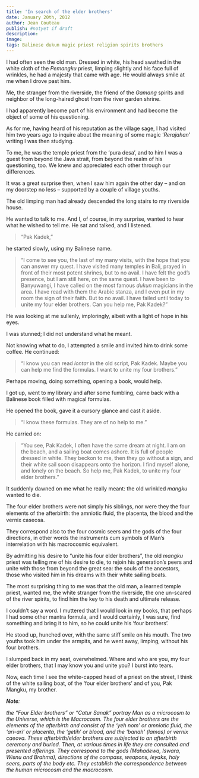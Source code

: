```yaml
---
title: 'In search of the elder brothers'
date: January 20th, 2012
author: Jean Couteau
publish: #notyet if draft
description:
image:
tags: Balinese dukun magic priest religion spirits brothers
---
```

I had often seen the old man. Dressed in white, his head swathed in the white cloth of the _Pemangku_ priest, limping slightly and his face full of wrinkles, he had a majesty that came with age. He would always smile at me when I drove past him. 

Me, the stranger from the riverside, the friend of the _Gamang_ spirits and neighbor of the long-haired ghost from the river garden shrine.

I had apparently become part of his environment and had become the object of some of his questioning.

As for me, having heard of his reputation as the village sage, I had visited him two years ago to inquire about the meaning of some magic ‘_Rerajahan_’ writing I was then studying.

To me, he was the temple priest from the ‘pura desa’, and to him I was a guest from beyond the Java strait, from beyond the realm of his questioning, too. We knew and appreciated each other through our differences.

It was a great surprise then, when I saw him again the other day – and on my doorstep no less – supported by a couple of village youths.

The old limping man had already descended the long stairs to my riverside house.

He wanted to talk to me. And I, of course, in my surprise, wanted to hear what he wished to tell me. He sat and talked, and I listened.

>“Pak Kadek,”

he started slowly, using my Balinese name.

>“I come to see you, the last of my many visits, with the hope that you can answer my quest. I have visited many temples in Bali, prayed in front of their most potent shrines, but to no avail. I have felt the god’s presence, but I am still here, on the same quest. I have been to Banyuwangi, I have called on the most famous _dukun_ magicians in the area. I have read with them the Arabic stanza, and I even put in my room the sign of their faith. But to no avail. I have failed until today to unite my four elder brothers. Can you help me, Pak Kadek?”

He was looking at me sullenly, imploringly, albeit with a light of hope in his eyes.

I was stunned; I did not understand what he meant.

Not knowing what to do, I attempted a smile and invited him to drink some coffee. He continued:

>“I know you can read _lontar_ in the old script, Pak Kadek. Maybe you can help me find the formulas. I want to unite my four brothers.”

Perhaps moving, doing something, opening a book, would help.

I got up, went to my library and after some fumbling, came back with a Balinese book filled with magical formulas.

He opened the book, gave it a cursory glance and cast it aside.

>“I know these formulas. They are of no help to me.”

He carried on:

>“You see, Pak Kadek, I often have the same dream at night. I am on the beach, and a sailing boat comes ashore. It is full of people dressed in white. They beckon to me, then they go without a sign, and their white sail soon disappears onto the horizon. I find myself alone, and lonely on the beach. So help me, Pak Kadek, to unite my four elder brothers.”

It suddenly dawned on me what he really meant: the old wrinkled _mangku_ wanted to die.

The four elder brothers were not simply his siblings, nor were they the four elements of the afterbirth: the amniotic ﬂuid, the placenta, the blood and the vernix caseosa.

They correspond also to the four cosmic seers and the gods of the four directions, in other words the instruments cum symbols of Man’s interrelation with his macrocosmic equivalent.

By admitting his desire to “unite his four elder brothers”, the old _mangku_ priest was telling me of his desire to die, to rejoin his generation’s peers and unite with those from beyond the great sea: the souls of the ancestors, those who visited him in his dreams with their white sailing boats.

The most surprising thing to me was that the old man, a learned temple priest, wanted me, the white stranger from the riverside, the one un-scared of the river spirits, to find him the key to his death and ultimate release.

I couldn’t say a word. I muttered that I would look in my books, that perhaps I had some other mantra formula, and I would certainly, I was sure, find something and bring it to him, so he could unite his ‘four brothers’.

He stood up, hunched over, with the same stiff smile on his mouth. The two youths took him under the armpits, and he went away, limping, without his four brothers.

I slumped back in my seat, overwhelmed. Where and who are you, my four elder brothers, that I may know you and unite you? I burst into tears.

Now, each time I see the white-capped head of a priest on the street, I think of the white sailing boat, of the ‘four elder brothers’ and of you, Pak Mangku, my brother.


_**Note**:_

_the “Four Elder brothers” or “Catur Sanak” portray Man as a microcosm to the Universe, which is the Macrocosm. The four elder brothers are the elements of the afterbirth and consist of the ‘yeh nom’ or amniotic fluid, the ‘ari-ari’ or placenta, the _‘getih’_ or blood, and the _‘banah'_ (lamas) or vernix caeova. These afterbirth/elder brothers are subjected to an afterbirth ceremony and buried. Then, at various times in life they are consulted and presented offerings. They correspond to the gods (Mahadewa, Iswara, Wisnu and Brahma), directions of the compass, weapons, _leyaks_, holy seers, parts of the body etc. They establish the correspondence between the human microcosm and the macrocosm._
